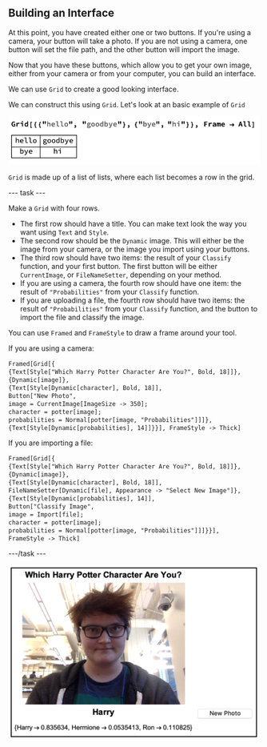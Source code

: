 ## Building an Interface

At this point, you have created either one or two buttons. If you're using a camera, your button will take a photo. If you are not using a camera, one button will set the file path, and the other button will import the image.

Now that you have these buttons, which allow you to get your own image, either from your camera or from your computer, you can build an interface.

We can use `Grid` to create a good looking interface.

We can construct this using `Grid`.
Let's look at an basic example of `Grid`

![Grid](images/Grid.png)

`Grid` is made up of a list of lists, where each list becomes a row in the grid.

--- task ---

Make a `Grid` with four rows.

+ The first row should have a title. You can make text look the way you want using `Text` and `Style`.
+ The second row should be the `Dynamic` image. This will either be the image from your camera, or the image you import using your buttons.
+ The third row should have two items: the result of your `Classify` function, and your first button. The first button will be either `CurrentImage`, or `FileNameSetter`, depending on your method.
+ If you are using a camera, the fourth row should have one item: the result of `"Probabilities"` from your `Classify` function.
+ If you are uploading a file, the fourth row should have two items: the result of `"Probabilities"` from your `Classify` function, and the button to import the file and classify the image.

You can use `Framed` and `FrameStyle` to draw a frame around your tool.

If you are using a camera:
```
Framed[Grid[{
{Text[Style["Which Harry Potter Character Are You?", Bold, 18]]},
{Dynamic[image]},
{Text[Style[Dynamic[character], Bold, 18]],
Button["New Photo",
image = CurrentImage[ImageSize -> 350];
character = potter[image];
probabilities = Normal[potter[image, "Probabilities"]]]},
{Text[Style[Dynamic[probabilities], 14]]}}], FrameStyle -> Thick]
```

If you are importing a file:

```
Framed[Grid[{
{Text[Style["Which Harry Potter Character Are You?", Bold, 18]]},
{Dynamic[image]},
{Text[Style[Dynamic[character], Bold, 18]],
FileNameSetter[Dynamic[file], Appearance -> "Select New Image"]},
{Text[Style[Dynamic[probabilities], 14]],
Button["Classify Image",
image = Import[file];
character = potter[image];
probabilities = Normal[potter[image, "Probabilities"]]]}}],
FrameStyle -> Thick]
 ```
---/task ---

![Interface](images/firstcomplete.png)
